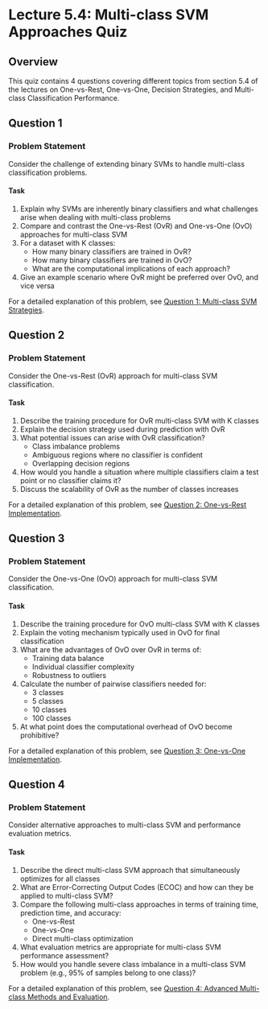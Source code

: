 # Lecture 5.4: Multi-class SVM Approaches Quiz

## Overview
This quiz contains 4 questions covering different topics from section 5.4 of the lectures on One-vs-Rest, One-vs-One, Decision Strategies, and Multi-class Classification Performance.

## Question 1

### Problem Statement
Consider the challenge of extending binary SVMs to handle multi-class classification problems.

#### Task
1. Explain why SVMs are inherently binary classifiers and what challenges arise when dealing with multi-class problems
2. Compare and contrast the One-vs-Rest (OvR) and One-vs-One (OvO) approaches for multi-class SVM
3. For a dataset with K classes:
   - How many binary classifiers are trained in OvR?
   - How many binary classifiers are trained in OvO?
   - What are the computational implications of each approach?
4. Give an example scenario where OvR might be preferred over OvO, and vice versa

For a detailed explanation of this problem, see [Question 1: Multi-class SVM Strategies](L5_4_1_explanation.md).

## Question 2

### Problem Statement
Consider the One-vs-Rest (OvR) approach for multi-class SVM classification.

#### Task
1. Describe the training procedure for OvR multi-class SVM with K classes
2. Explain the decision strategy used during prediction with OvR
3. What potential issues can arise with OvR classification?
   - Class imbalance problems
   - Ambiguous regions where no classifier is confident
   - Overlapping decision regions
4. How would you handle a situation where multiple classifiers claim a test point or no classifier claims it?
5. Discuss the scalability of OvR as the number of classes increases

For a detailed explanation of this problem, see [Question 2: One-vs-Rest Implementation](L5_4_2_explanation.md).

## Question 3

### Problem Statement
Consider the One-vs-One (OvO) approach for multi-class SVM classification.

#### Task
1. Describe the training procedure for OvO multi-class SVM with K classes
2. Explain the voting mechanism typically used in OvO for final classification
3. What are the advantages of OvO over OvR in terms of:
   - Training data balance
   - Individual classifier complexity
   - Robustness to outliers
4. Calculate the number of pairwise classifiers needed for:
   - 3 classes
   - 5 classes
   - 10 classes
   - 100 classes
5. At what point does the computational overhead of OvO become prohibitive?

For a detailed explanation of this problem, see [Question 3: One-vs-One Implementation](L5_4_3_explanation.md).

## Question 4

### Problem Statement
Consider alternative approaches to multi-class SVM and performance evaluation metrics.

#### Task
1. Describe the direct multi-class SVM approach that simultaneously optimizes for all classes
2. What are Error-Correcting Output Codes (ECOC) and how can they be applied to multi-class SVM?
3. Compare the following multi-class approaches in terms of training time, prediction time, and accuracy:
   - One-vs-Rest
   - One-vs-One  
   - Direct multi-class optimization
4. What evaluation metrics are appropriate for multi-class SVM performance assessment?
5. How would you handle severe class imbalance in a multi-class SVM problem (e.g., 95% of samples belong to one class)?

For a detailed explanation of this problem, see [Question 4: Advanced Multi-class Methods and Evaluation](L5_4_4_explanation.md).
